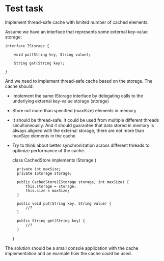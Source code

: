 # Test task

Implement thread-safe cache with limited number of cached elements.

Assume we have an interface that represents some external key-value storage:

    interface IStorage {

        void put(String key, String value);

        String get(String key);

    }

And we need to implement thread-safe cache based on the storage. The cache should:

- Implement the same IStorage interface by delegating calls to the underlying external key-value storage (storage)

- Store not more than specified (maxSize) elements in memory

- It should be thread-safe. It could be used from multiple different threads simultaneously. And it should guarantee that data stored in memory is always aligned with the external storage, there are not more than maxSize elements in the cache.

- Try to think about better synchronization across different threads to optimize performance of the cache.


    class CachedStore implements IStorage {

        private int maxSize;
        private IStorage storage;

        public CachedStore(IStorage storage, int maxSize) {
            this.storage = storage;
            this.size = maxSize;
        }

        public void put(String key, String value) {
            //?
        }

        public String get(String key) {
            //?
        }
    }

The solution should be a small console application with the cache 
implementation and an example how the cache could be used.